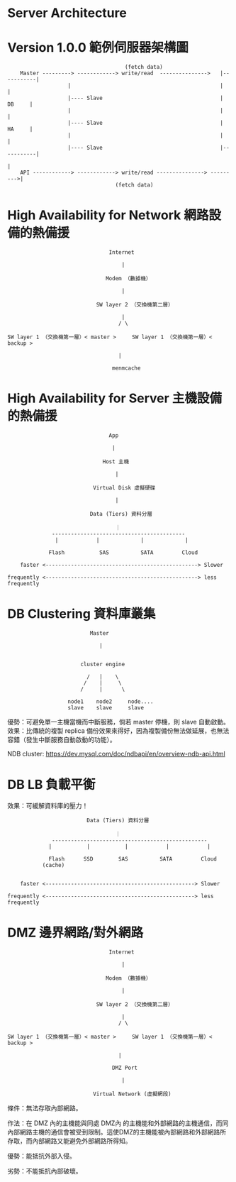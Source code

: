 # Server Architecture

# Version 1.0.0 範例伺服器架構圖

           
                                         (fetch data)
        Master ---------> ------------> write/read  --------------->   |-----------|
                       |                                               |           |
                       |---- Slave                                     |    DB     |
                       |                                               |           |
                       |---- Slave                                     |    HA     |
                       |                                               |           |         
                       |---- Slave                                     |-----------|         
                                                                              |
        API ------------> ------------> write/read ---------------> --------->|   
                                      (fetch data)
                                      
                                      
# High Availability for Network 網路設備的熱備援

 
                                    Internet

                                        |

                                   Modem （數據機）

                                        |

                                SW layer 2 （交換機第二層）

                                        |
                                       / \
                                    
    SW layer 1 （交換機第一層）< master >     SW layer 1 （交換機第一層）< backup >      
                                 
                                       |
                                    
                                     menmcache
                               
                                         
                               
# High Availability for Server 主機設備的熱備援


                                    App
                                 
                                     |
                                  
                                  Host 主機
                                 
                                      |
                                  
                               Virtual Disk 虛擬硬碟
                              
                                      |
                                  
                              Data (Tiers) 資料分層
                           
                                      ｜
                  ------------------------------------------
                   |            |             |             |
               
                 Flash           SAS          SATA         Cloud
            
        faster <------------------------------------------------> Slower
     
    frequently <------------------------------------------------> less frequently
            

# DB Clustering 資料庫叢集


                              Master
                              
                                 |
                                 
                                 
                           cluster engine
                           
                             /   |    \
                            /    |     \
                           /     |      \
                           
                       node1    node2     node....
                       slave    slave     slave
                   

優勢：可避免單一主機當機而中斷服務，倘若 master 停機，則 slave 自動啟動。
效果：比傳統的複製 replica 備份效果來得好，因為複製備份無法做延展，也無法容錯（發生中斷服務自動啟動的功能）。

NDB cluster: https://dev.mysql.com/doc/ndbapi/en/overview-ndb-api.html


# DB LB 負載平衡

效果：可緩解資料庫的壓力！


                             Data (Tiers) 資料分層
                           
                                      ｜
                  -------------------------------------------------
                 |           |           |            |            |
               
                 Flash      SSD        SAS          SATA         Cloud
               (cache)
            
            
        faster <-----------------------------------------------> Slower
     
    frequently <-----------------------------------------------> less frequently



# DMZ 邊界網路/對外網路


                                    Internet

                                        |

                                   Modem （數據機）

                                        |

                                SW layer 2 （交換機第二層）

                                        |
                                       / \
                                    
    SW layer 1 （交換機第一層）< master >     SW layer 1 （交換機第一層）< backup >      
                                 
                                       |
                                    
                                     DMZ Port

                                        |

                               Virtual Network (虛擬網段)


條件：無法存取內部網路。

作法：在 DMZ 內的主機能與同處 DMZ內 的主機能和外部網路的主機通信，而同內部網路主機的通信會被受到限制。這使DMZ的主機能被內部網路和外部網路所存取，而內部網路又能避免外部網路所得知。

優勢：能抵抗外部入侵。

劣勢：不能抵抗內部破壞。



   

